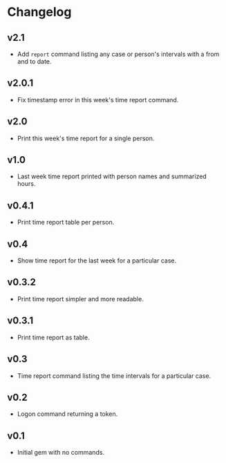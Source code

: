 # Changelog

## v2.1
- Add `report` command listing any case or person's intervals with a from and to date.

## v2.0.1
- Fix timestamp error in this week's time report command.

## v2.0
- Print this week's time report for a single person.

## v1.0
- Last week time report printed with person names and summarized hours.

## v0.4.1
- Print time report table per person.

## v0.4
- Show time report for the last week for a particular case.

## v0.3.2
- Print time report simpler and more readable.

## v0.3.1
- Print time report as table.

## v0.3
- Time report command listing the time intervals for a particular case.

## v0.2
- Logon command returning a token.

## v0.1
- Initial gem with no commands.
